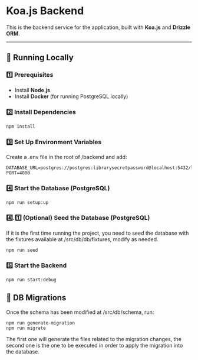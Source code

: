 # Koa.js Backend

This is the backend service for the application, built with **Koa.js** and **Drizzle ORM**.

---

## 🚀 **Running Locally**

### **1️⃣ Prerequisites**

- Install **Node.js**
- Install **Docker** (for running PostgreSQL locally)

### **2️⃣ Install Dependencies**

```bash
npm install
```

### **3️⃣ Set Up Environment Variables**

Create a .env file in the root of /backend and add:

```
DATABASE_URL=postgres://postgres:librarysecretpassword@localhost:5432/library
PORT=4000
```

### **4️⃣ Start the Database (PostgreSQL)**

```
npm run setup:up
```

### **4️⃣.1️⃣ (Optional) Seed the Database (PostgreSQL)**

If it is the first time running the project, you need to seed the database with the fixtures available at /src/db/db/fixtures, modify as needed.

```
npm run seed
```

### **5️⃣ Start the Backend**

```
npm run start:debug
```

## 🚀 **DB Migrations**

Once the schema has been modified at /src/db/schema, run:

```
npm run generate-migration
npm run migrate
```

The first one will generate the files related to the migration changes, the second one is the one to be executed in order to apply the migration into the database.
